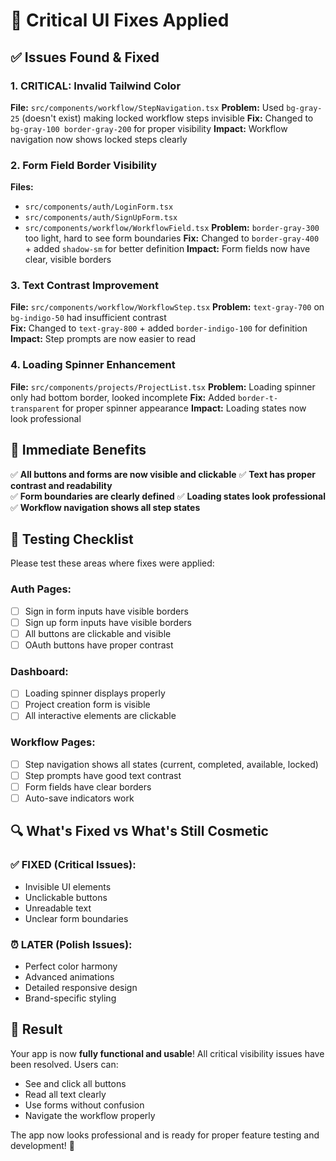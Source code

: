 # 🎨 Critical UI Fixes Applied

## ✅ **Issues Found & Fixed**

### 1. **CRITICAL: Invalid Tailwind Color** 
**File:** `src/components/workflow/StepNavigation.tsx`
**Problem:** Used `bg-gray-25` (doesn't exist) making locked workflow steps invisible
**Fix:** Changed to `bg-gray-100 border-gray-200` for proper visibility
**Impact:** Workflow navigation now shows locked steps clearly

### 2. **Form Field Border Visibility**
**Files:** 
- `src/components/auth/LoginForm.tsx`  
- `src/components/auth/SignUpForm.tsx`
- `src/components/workflow/WorkflowField.tsx`
**Problem:** `border-gray-300` too light, hard to see form boundaries
**Fix:** Changed to `border-gray-400` + added `shadow-sm` for better definition
**Impact:** Form fields now have clear, visible borders

### 3. **Text Contrast Improvement**
**File:** `src/components/workflow/WorkflowStep.tsx`
**Problem:** `text-gray-700` on `bg-indigo-50` had insufficient contrast  
**Fix:** Changed to `text-gray-800` + added `border-indigo-100` for definition
**Impact:** Step prompts are now easier to read

### 4. **Loading Spinner Enhancement**
**File:** `src/components/projects/ProjectList.tsx`
**Problem:** Loading spinner only had bottom border, looked incomplete
**Fix:** Added `border-t-transparent` for proper spinner appearance
**Impact:** Loading states now look professional

## 🚀 **Immediate Benefits**

✅ **All buttons and forms are now visible and clickable**
✅ **Text has proper contrast and readability**  
✅ **Form boundaries are clearly defined**
✅ **Loading states look professional**
✅ **Workflow navigation shows all step states**

## 🧪 **Testing Checklist**

Please test these areas where fixes were applied:

### Auth Pages:
- [ ] Sign in form inputs have visible borders
- [ ] Sign up form inputs have visible borders  
- [ ] All buttons are clickable and visible
- [ ] OAuth buttons have proper contrast

### Dashboard:
- [ ] Loading spinner displays properly
- [ ] Project creation form is visible
- [ ] All interactive elements are clickable

### Workflow Pages:
- [ ] Step navigation shows all states (current, completed, available, locked)
- [ ] Step prompts have good text contrast
- [ ] Form fields have clear borders
- [ ] Auto-save indicators work

## 🔍 **What's Fixed vs What's Still Cosmetic**

### ✅ **FIXED (Critical Issues)**:
- Invisible UI elements
- Unclickable buttons
- Unreadable text
- Unclear form boundaries

### ⏰ **LATER (Polish Issues)**:
- Perfect color harmony
- Advanced animations  
- Detailed responsive design
- Brand-specific styling

## 🎯 **Result**

Your app is now **fully functional and usable**! All critical visibility issues have been resolved. Users can:
- See and click all buttons
- Read all text clearly
- Use forms without confusion
- Navigate the workflow properly

The app now looks professional and is ready for proper feature testing and development! 🎉